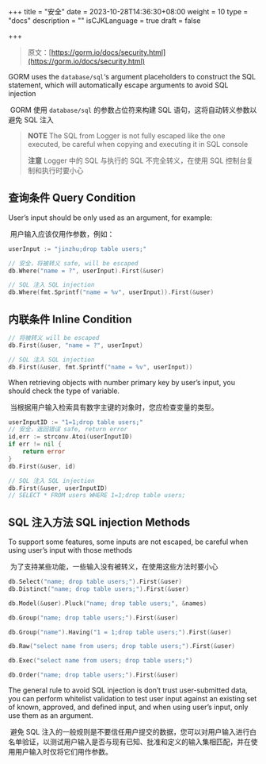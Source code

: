 +++
title = "安全"
date = 2023-10-28T14:36:30+08:00
weight = 10
type = "docs"
description = ""
isCJKLanguage = true
draft = false

+++

> 原文：[https://gorm.io/docs/security.html](https://gorm.io/docs/security.html)

GORM uses the `database/sql`‘s argument placeholders to construct the SQL statement, which will automatically escape arguments to avoid SQL injection

​	GORM 使用 `database/sql` 的参数占位符来构建 SQL 语句，这将自动转义参数以避免 SQL 注入

> **NOTE** The SQL from Logger is not fully escaped like the one executed, be careful when copying and executing it in SQL console
>
> **注意** Logger 中的 SQL 与执行的 SQL 不完全转义，在使用 SQL 控制台复制和执行时要小心

## 查询条件 Query Condition

User’s input should be only used as an argument, for example:

​	用户输入应该仅用作参数，例如：

``` go
userInput := "jinzhu;drop table users;"

// 安全，将被转义 safe, will be escaped
db.Where("name = ?", userInput).First(&user)

// SQL 注入 SQL injection
db.Where(fmt.Sprintf("name = %v", userInput)).First(&user)
```

## 内联条件 Inline Condition

``` go
// 将被转义 will be escaped
db.First(&user, "name = ?", userInput)

// SQL 注入 SQL injection
db.First(&user, fmt.Sprintf("name = %v", userInput))
```

When retrieving objects with number primary key by user’s input, you should check the type of variable.

​	当根据用户输入检索具有数字主键的对象时，您应检查变量的类型。

``` go
userInputID := "1=1;drop table users;"
// 安全，返回错误 safe, return error
id,err := strconv.Atoi(userInputID)
if err != nil {
    return error
}
db.First(&user, id)

// SQL 注入 SQL injection
db.First(&user, userInputID)
// SELECT * FROM users WHERE 1=1;drop table users;
```

## SQL 注入方法 SQL injection Methods

To support some features, some inputs are not escaped, be careful when using user’s input with those methods

​	为了支持某些功能，一些输入没有被转义，在使用这些方法时要小心

``` go
db.Select("name; drop table users;").First(&user)
db.Distinct("name; drop table users;").First(&user)

db.Model(&user).Pluck("name; drop table users;", &names)

db.Group("name; drop table users;").First(&user)

db.Group("name").Having("1 = 1;drop table users;").First(&user)

db.Raw("select name from users; drop table users;").First(&user)

db.Exec("select name from users; drop table users;")

db.Order("name; drop table users;").First(&user)
```

The general rule to avoid SQL injection is don’t trust user-submitted data, you can perform whitelist validation to test user input against an existing set of known, approved, and defined input, and when using user’s input, only use them as an argument.

​	避免 SQL 注入的一般规则是不要信任用户提交的数据，您可以对用户输入进行白名单验证，以测试用户输入是否与现有已知、批准和定义的输入集相匹配，并在使用用户输入时仅将它们用作参数。